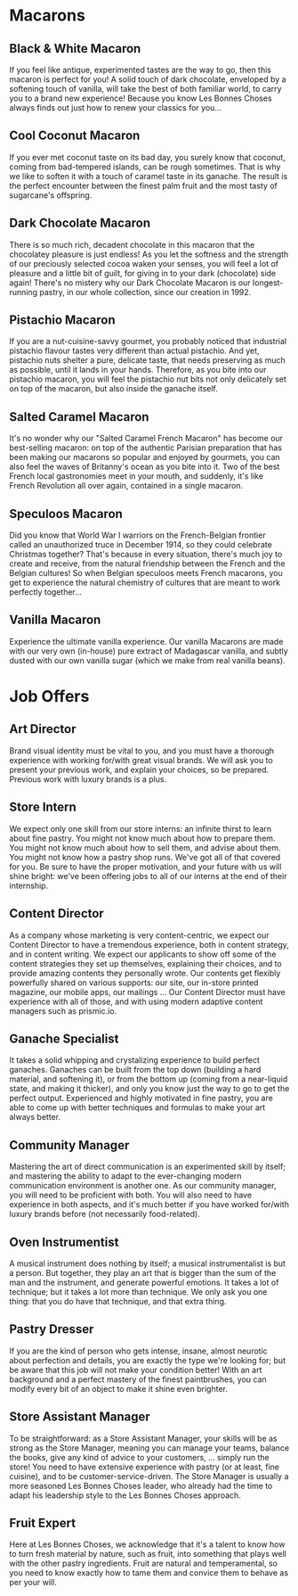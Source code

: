 # Macarons

## Black & White Macaron
If you feel like antique, experimented tastes are the way to go, then this macaron is perfect for you! A solid touch of dark chocolate, enveloped by a softening touch of vanilla, will take the best of both familiar world, to carry you to a brand new experience! Because you know Les Bonnes Choses always finds out just how to renew your classics for you...

## Cool Coconut Macaron
If you ever met coconut taste on its bad day, you surely know that coconut, coming from bad-tempered islands, can be rough sometimes. That is why we like to soften it with a touch of caramel taste in its ganache. The result is the perfect encounter between the finest palm fruit and the most tasty of sugarcane's offspring.

## Dark Chocolate Macaron
There is so much rich, decadent chocolate in this macaron that the chocolatey pleasure is just endless!  As you let the softness and the strength of our preciously selected cocoa waken your senses, you will feel a lot of pleasure and a little bit of guilt, for giving in to your dark (chocolate) side again! There's no mistery why our Dark Chocolate Macaron is our longest-running pastry, in our whole collection, since our creation in 1992.

## Pistachio Macaron
If you are a nut-cuisine-savvy gourmet, you probably noticed that industrial pistachio flavour tastes very different than actual pistachio.  And yet, pistachio nuts shelter a pure, delicate taste, that needs preserving as much as possible, until it lands in your hands. Therefore, as you bite into our pistachio macaron, you will feel the pistachio nut bits not only delicately set on top of the macaron, but also inside the ganache itself.

## Salted Caramel Macaron
It's no wonder why our "Salted Caramel French Macaron" has become our best-selling macaron: on top of the authentic Parisian preparation that has been making our macarons so popular and enjoyed by gourmets, you can also feel the waves of Britanny's ocean as you bite into it. Two of the best French local gastronomies meet in your mouth, and suddenly, it's like French Revolution all over again, contained in a single macaron.

## Speculoos Macaron
Did you know that World War I warriors on the French-Belgian frontier called an unauthorized truce in December 1914, so they could celebrate Christmas together? That's because in every situation, there's much joy to create and receive, from the natural friendship between the French and the Belgian cultures! So when Belgian speculoos meets French macarons, you get to experience the natural chemistry of cultures that are meant to work perfectly together...

## Vanilla Macaron
Experience the ultimate vanilla experience. Our vanilla Macarons are made with our very own (in-house) pure extract of Madagascar vanilla, and subtly dusted with our own vanilla sugar (which we make from real vanilla beans).


# Job Offers

## Art Director
Brand visual identity must be vital to you, and you must have a thorough experience with working for/with great visual brands. We will ask you to present your previous work, and explain your choices, so be prepared. Previous work with luxury brands is a plus.

## Store Intern
We expect only one skill from our store interns: an infinite thirst to learn about fine pastry. You might not know much about how to prepare them. You might not know much about how to sell them, and advise about them. You might not know how a pastry shop runs. We've got all of that covered for you. Be sure to have the proper motivation, and your future with us will shine bright: we've been offering jobs to all of our interns at the end of their internship.

## Content Director
As a company whose marketing is very content-centric, we expect our Content Director to have a tremendous experience, both in content strategy, and in content writing. We expect our applicants to show off some of the content strategies they set up themselves, explaining their choices, and to provide amazing contents they personally wrote. Our contents get flexibly powerfully shared on various supports: our site, our in-store printed magazine, our mobile apps, our mailings ... Our Content Director must have experience with all of those, and with using modern adaptive content managers such as prismic.io.

## Ganache Specialist
It takes a solid whipping and crystalizing experience to build perfect ganaches. Ganaches can be built from the top down (building a hard material, and softening it), or from the bottom up (coming from a near-liquid state, and making it thicker), and only you know just the way to go to get the perfect output. Experienced and highly motivated in fine pastry, you are able to come up with better techniques and formulas to make your art always better.

## Community Manager
Mastering the art of direct communication is an experimented skill by itself; and mastering the ability to adapt to the ever-changing modern communication environment is another one. As our community manager, you will need to be proficient with both. You will also need to have experience in both aspects, and it's much better if you have worked for/with luxury brands before (not necessarily food-related).

## Oven Instrumentist
A musical instrument does nothing by itself; a musical instrumentalist is but a person. But together, they play an art that is bigger than the sum of the man and the instrument, and generate powerful emotions. It takes a lot of technique; but it takes a lot more than technique. We only ask you one thing: that you do have that technique, and that extra thing.

## Pastry Dresser
If you are the kind of person who gets intense, insane, almost neurotic about perfection and details, you are exactly the type we're looking for; but be aware that this job will not make your condition better! With an art background and a perfect mastery of the finest paintbrushes, you can modify every bit of an object to make it shine even brighter.

## Store Assistant Manager
To be straightforward: as a Store Assistant Manager, your skills will be as strong as the Store Manager, meaning you can manage your teams, balance the books, give any kind of advice to your customers, ... simply run the store! You need to have extensive experience with pastry (or at least, fine cuisine), and to be customer-service-driven. The Store Manager is usually a more seasoned Les Bonnes Choses leader, who already had the time to adapt his leadership style to the Les Bonnes Choses approach.

## Fruit Expert
Here at Les Bonnes Choses, we acknowledge that it's a talent to know how to turn fresh material by nature, such as fruit, into something that plays well with the other pastry ingredients. Fruit are natural and temperamental, so you need to know exactly how to tame them and convice them to behave as per your will.
